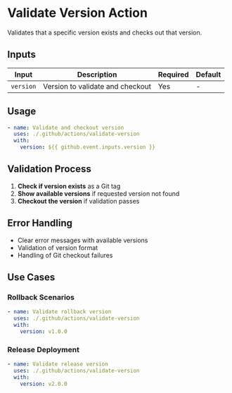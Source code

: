 # Validate Version Action

Validates that a specific version exists and checks out that version.

## Inputs

| Input | Description | Required | Default |
|-------|-------------|----------|---------|
| `version` | Version to validate and checkout | Yes | - |

## Usage

```yaml
- name: Validate and checkout version
  uses: ./.github/actions/validate-version
  with:
    version: ${{ github.event.inputs.version }}
```

## Validation Process

1. **Check if version exists** as a Git tag
2. **Show available versions** if requested version not found
3. **Checkout the version** if validation passes

## Error Handling

- Clear error messages with available versions
- Validation of version format
- Handling of Git checkout failures

## Use Cases

### Rollback Scenarios
```yaml
- name: Validate rollback version
  uses: ./.github/actions/validate-version
  with:
    version: v1.0.0
```

### Release Deployment
```yaml
- name: Validate release version
  uses: ./.github/actions/validate-version
  with:
    version: v2.0.0
```
